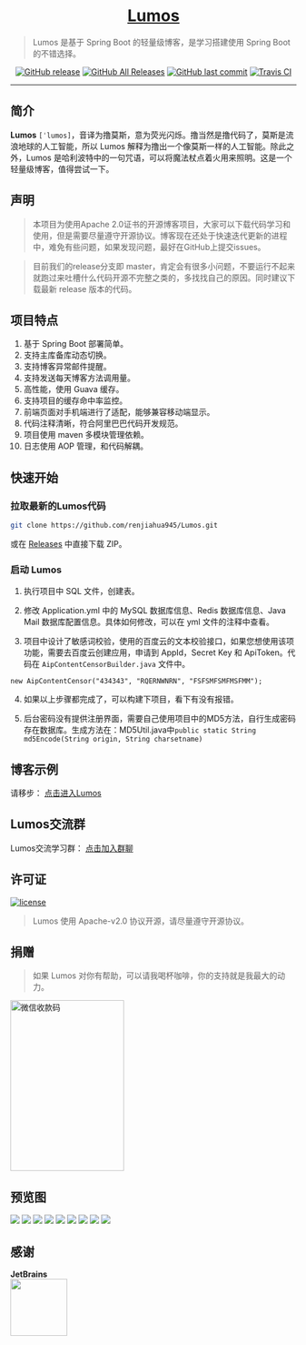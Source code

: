<h1 align="center"><a href="https://github.com/renjiahua945/blog" target="_blank">Lumos</a></h1>

> Lumos 是基于 Spring Boot 的轻量级博客，是学习搭建使用 Spring Boot 的不错选择。

<p align="center">
<a href="https://github.com/renjiahua945/blog/releases"><img alt="GitHub release" src="https://img.shields.io/github/release/renjiahua945/Lumos"/></a>
<a href="https://github.com/renjiahua945/Lumos/releases"><img alt="GitHub All Releases" src="https://img.shields.io/github/downloads/renjiahua945/Lumos/total"/></a>
<a href="https://github.com/renjiahua945/Lumos/commits"><img alt="GitHub last commit" src="https://img.shields.io/github/last-commit/renjiahua945/Lumos"/></a>
<a href="https://github.com/renjiahua945/Lumos/packages"><img alt="Travis CI" src="https://img.shields.io/github/repo-size/renjiahua945/Lumos"/></a>

</p>

------------------------------

## 简介

**Lumos** `[ˈlumos]`，音译为撸莫斯，意为荧光闪烁。撸当然是撸代码了，莫斯是流浪地球的人工智能，所以 Lumos 解释为撸出一个像莫斯一样的人工智能。除此之外，Lumos 是哈利波特中的一句咒语，可以将魔法杖点着火用来照明。这是一个轻量级博客，值得尝试一下。

## 声明

> 本项目为使用Apache 2.0证书的开源博客项目，大家可以下载代码学习和使用，但是需要尽量遵守开源协议。博客现在还处于快速迭代更新的进程中，难免有些问题，如果发现问题，最好在GitHub上提交issues。

> 目前我们的release分支即 master，肯定会有很多小问题，不要运行不起来就跑过来吐槽什么代码开源不完整之类的，多找找自己的原因。同时建议下载最新 release 版本的代码。

## 项目特点

1. 基于 Spring Boot 部署简单。
2. 支持主库备库动态切换。
3. 支持博客异常邮件提醒。
4. 支持发送每天博客方法调用量。
5. 高性能，使用 Guava 缓存。
6. 支持项目的缓存命中率监控。
7. 前端页面对手机端进行了适配，能够兼容移动端显示。
8. 代码注释清晰，符合阿里巴巴代码开发规范。
9. 项目使用 maven 多模块管理依赖。
10. 日志使用 AOP 管理，和代码解耦。

## 快速开始

### 拉取最新的Lumos代码

```bash
git clone https://github.com/renjiahua945/Lumos.git
```

或在 [Releases](https://github.com/renjiahua945/Lumos/releases) 中直接下载 ZIP。

### 启动 Lumos

1. 执行项目中 SQL 文件，创建表。

2. 修改 Application.yml 中的 MySQL 数据库信息、Redis 数据库信息、Java Mail 数据库配置信息。具体如何修改，可以在 yml 文件的注释中查看。

3. 项目中设计了敏感词校验，使用的百度云的文本校验接口，如果您想使用该项功能，需要去百度云创建应用，申请到 AppId，Secret Key 和 ApiToken。代码在 `AipContentCensorBuilder.java` 文件中。

```new AipContentCensor("434343", "RQERNWNRN", "FSFSMFSMFMSFMM");```

4. 如果以上步骤都完成了，可以构建下项目，看下有没有报错。

5. 后台密码没有提供注册界面，需要自己使用项目中的MD5方法，自行生成密码存在数据库。生成方法在：MD5Util.java中```public static String md5Encode(String origin, String charsetname)```

## 博客示例

请移步： <a href="https://www.javafan.club">点击进入Lumos</a>

## Lumos交流群

Lumos交流学习群：
<a href="https://jq.qq.com/?_wv=1027&k=5Xi9tmg">点击加入群聊</a>

## 许可证

[![license](https://img.shields.io/badge/license-Apache%202.0-green)](https://github.com/renjiahua945/Lumos/blob/master/LICENSE)

> Lumos 使用 Apache-v2.0 协议开源，请尽量遵守开源协议。

## 捐赠

> 如果 Lumos 对你有帮助，可以请我喝杯咖啡，你的支持就是我最大的动力。

<img src="https://i.imgur.com/1HdZ3sw.jpg" width = "200" height = "300" alt="微信收款码" align=center />

## 预览图

![](https://i.imgur.com/SRKMPUw.png)
![](https://i.imgur.com/VlBA9Vo.png)
![](https://i.imgur.com/lvGV7Nj.png)
![](https://i.imgur.com/4XNhlsN.png)
![](https://i.imgur.com/aOxjym5.png)
![](https://i.imgur.com/iEfoDzk.png)
![](https://i.imgur.com/HvoFIx5.png)
![](https://i.imgur.com/FQrelUW.png)
![](https://i.imgur.com/voFA2EL.png)

## 感谢

**JetBrains**  
<a href="https://www.jetbrains.com/?from=Lumos" target="_blank"><img src="https://i.imgur.com/Hkpdwjc.png" width="100" height="100"/></a>
